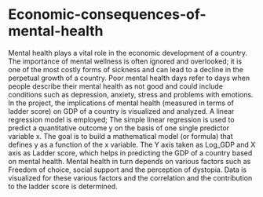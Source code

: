# Economic-consequences-of-mental-health
Mental health plays a vital role in the economic development of a country. The importance of mental wellness is often ignored and overlooked; it is one of the most costly forms of sickness and can lead to a decline in the perpetual growth of a country. 
Poor mental health days refer to days when people describe their mental health as not good and could include conditions such as depression, anxiety, stress and problems with emotions. In the project, the implications of mental health (measured in terms of ladder score) on GDP of a country is visualized and analyzed. A linear regression model is employed; The simple linear regression is used to predict a quantitative outcome y on the basis of one single predictor variable x. The goal is to build a mathematical model (or formula) that defines y as a function of the x variable. The Y axis taken as Log_GDP and X axis as Ladder score, which helps in predicting the GDP of a country based on mental health. 
Mental health in turn depends on various factors such as Freedom of choice, social support and the perception of dystopia. Data is visualized for these various factors and the correlation and the contribution to the ladder score is determined.
